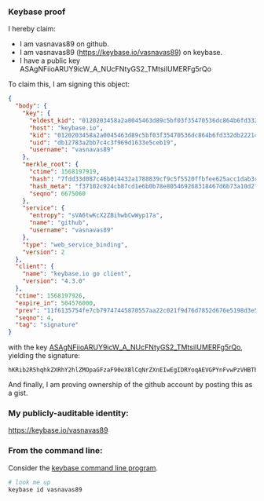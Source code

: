 ### Keybase proof

I hereby claim:

  * I am vasnavas89 on github.
  * I am vasnavas89 (https://keybase.io/vasnavas89) on keybase.
  * I have a public key ASAgNFiioARUY9icW_A_NUcFNtyGS2_TMtsiIUMERFg5rQo

To claim this, I am signing this object:

```json
{
  "body": {
    "key": {
      "eldest_kid": "0120203458a2a0045463d89c5bf03f35470536dc864b6fd332db22214304445839ad0a",
      "host": "keybase.io",
      "kid": "0120203458a2a0045463d89c5bf03f35470536dc864b6fd332db22214304445839ad0a",
      "uid": "db12783a2bb7c4c3f969d1633e5ceb19",
      "username": "vasnavas89"
    },
    "merkle_root": {
      "ctime": 1568197919,
      "hash": "7fdd33d087c46b014432a1788839cf9c5f5520ffbfee625acc1dab3cc98455ecb39865307333d973295bbace5dfd98e561a82815e2ca545c4bbfa3dd6993c3b5",
      "hash_meta": "f37102c924cb87cd1e6b0b78e805469268318467d6b73a10d2f31628dcfc6438",
      "seqno": 6675060
    },
    "service": {
      "entropy": "sVA6twKcX2ZBihwbCwWyp17a",
      "name": "github",
      "username": "vasnavas89"
    },
    "type": "web_service_binding",
    "version": 2
  },
  "client": {
    "name": "keybase.io go client",
    "version": "4.3.0"
  },
  "ctime": 1568197926,
  "expire_in": 504576000,
  "prev": "11f6135754fe7cb79747445870557aa22c021f9d76d7852d676e5198d3e57190",
  "seqno": 4,
  "tag": "signature"
}
```

with the key [ASAgNFiioARUY9icW_A_NUcFNtyGS2_TMtsiIUMERFg5rQo](https://keybase.io/vasnavas89), yielding the signature:

```
hKRib2R5hqhkZXRhY2hlZMOpaGFzaF90eXBlCqNrZXnEIwEgIDRYoqAEVGPYnFvwPzVHBTbchktv0zLbIiFDBERYOa0Kp3BheWxvYWTESpcCBMQgEfYTV1T+fLeXR0RYcFV6oiwCH51214UtZ25RmNPlcZDEIOV1LTJvIsPfE9Y9nwpSGuEcF8kct523H58b/CSplOFCAgHCo3NpZ8RAsaHULFOefC7kTS+yeaxBjGYaJTNOhbPfTv2cnfVqRvwiq2uop8GfH8NJO0jTuEKISxUkfwfU6GyU8uTuolRuB6hzaWdfdHlwZSCkaGFzaIKkdHlwZQildmFsdWXEII4HzOBiyqzPLf0hv9zw5Df63DtMmmDXe6GDXeRGwMoIo3RhZ80CAqd2ZXJzaW9uAQ==

```

And finally, I am proving ownership of the github account by posting this as a gist.

### My publicly-auditable identity:

https://keybase.io/vasnavas89

### From the command line:

Consider the [keybase command line program](https://keybase.io/download).

```bash
# look me up
keybase id vasnavas89
```
